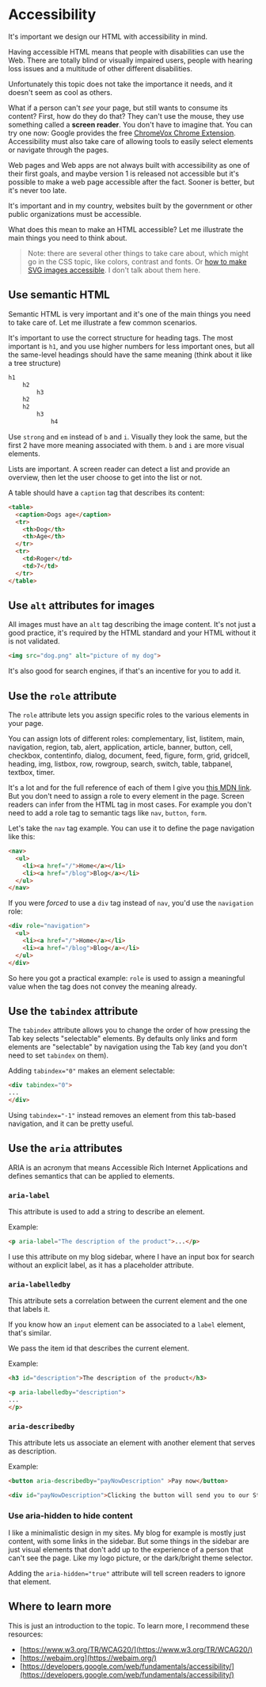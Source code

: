 # Accessibility

It's important we design our HTML with accessibility in mind.

Having accessible HTML means that people with disabilities can use the Web. There are totally blind or visually impaired users, people with hearing loss issues and a multitude of other different disabilities.

Unfortunately this topic does not take the importance it needs, and it doesn't seem as cool as others.

What if a person can't *see* your page, but still wants to consume its content? First, how do they do that? They can't use the mouse, they use something called a **screen reader**. You don't have to imagine that. You can try one now: Google provides the free [ChromeVox Chrome Extension](https://chrome.google.com/webstore/detail/chromevox/kgejglhpjiefppelpmljglcjbhoiplfn/). Accessibility must also take care of allowing tools to easily select elements or navigate through the pages.

Web pages and Web apps are not always built with accessibility as one of their first goals, and maybe version 1 is released not accessible but it's possible to make a web page accessible after the fact. Sooner is better, but it's never too late.

It's important and in my country, websites built by the government or other public organizations must be accessible.

What does this mean to make an HTML accessible? Let me illustrate the main things you need to think about.

> Note: there are several other things to take care about, which might go in the CSS topic, like colors, contrast and fonts. Or [how to make SVG images accessible](https://css-tricks.com/accessible-svgs/). I don't talk about them here.

## Use semantic HTML

Semantic HTML is very important and it's one of the main things you need to take care of. Let me illustrate a few common scenarios.

It's important to use the correct structure for heading tags. The most important is `h1`, and you use higher numbers for less important ones, but all the same-level headings should have the same meaning (think about it like a tree structure)

```js
h1
	h2
		h3
	h2
	h2
		h3
			h4
```

Use `strong` and `em` instead of `b` and `i`. Visually they look the same, but the first 2 have more meaning associated with them. `b` and `i` are more visual elements.

Lists are important. A screen reader can detect a list and provide an overview, then let the user choose to get into the list or not.

A table should have a `caption` tag that describes its content:

```html
<table>
  <caption>Dogs age</caption>
  <tr>
    <th>Dog</th>
    <th>Age</th>
  </tr>
  <tr>
    <td>Roger</td>
    <td>7</td>
  </tr>
</table>
```

## Use `alt` attributes for images

All images must have an `alt` tag describing the image content. It's not just a good practice, it's required by the HTML standard and your HTML without it is not validated.

```html
<img src="dog.png" alt="picture of my dog">
```

It's also good for search engines, if that's an incentive for you to add it.

## Use the `role` attribute

The `role` attribute lets you assign specific roles to the various elements in your page.

You can assign lots of different roles: complementary, list, listitem, main, navigation, region, tab, alert, application, article, banner, button, cell, checkbox, contentinfo, dialog, document, feed, figure, form, grid, gridcell, heading, img, listbox, row, rowgroup, search, switch, table, tabpanel, textbox, timer.

It's a lot and for the full reference of each of them I give you [this MDN link](https://developer.mozilla.org/en-US/docs/Web/Accessibility/ARIA/Roles). But you don't need to assign a role to every element in the page. Screen readers can infer from the HTML tag in most cases.  For example you don't need to add a role tag to semantic tags like `nav`, `button`, `form`.

Let's take the `nav` tag example. You can use it to define the page navigation like this:

```html
<nav>
  <ul>
    <li><a href="/">Home</a></li>
    <li><a href="/blog">Blog</a></li>
  </ul>
</nav>
```

If you were *forced* to use a `div` tag instead of `nav`, you'd use the `navigation` role:

```html
<div role="navigation">
  <ul>
    <li><a href="/">Home</a></li>
    <li><a href="/blog">Blog</a></li>
  </ul>
</div>
```

So here you got a practical example: `role` is used to assign a meaningful value when the tag does not convey the meaning already.

## Use the `tabindex` attribute

The `tabindex` attribute allows you to change the order of how pressing the Tab key selects "selectable" elements. By defaults only links and form elements are "selectable" by navigation using the Tab key (and you don't need to set `tabindex` on them).

Adding `tabindex="0"` makes an element selectable:

```html
<div tabindex="0">
...
</div>
```

Using `tabindex="-1"` instead removes an element from this tab-based navigation, and it can be pretty useful.

## Use the `aria` attributes

ARIA is an acronym that means Accessible Rich Internet Applications and defines semantics that can be applied to elements.

### `aria-label`

This attribute is used to add a string to describe an element.

Example:

```html
<p aria-label="The description of the product">...</p>
```

I use this attribute on my blog sidebar, where I have an input box for search without an explicit label, as it has a placeholder attribute.

### `aria-labelledby`

This attribute sets a correlation between the current element and the one that labels it.

If you know how an `input` element can be associated to a `label` element, that's similar.

We pass the item id that describes the current element.

Example:

```html
<h3 id="description">The description of the product</h3>

<p aria-labelledby="description">
...
</p>
```

### `aria-describedby`

This attribute lets us associate an element with another element that serves as description.

Example:

```html
<button aria-describedby="payNowDescription" >Pay now</button>

<div id="payNowDescription">Clicking the button will send you to our Stripe form!</div>
```

### Use aria-hidden to hide content

I like a minimalistic design in my sites. My blog for example is mostly just content, with some links in the sidebar. But some things in the sidebar are just visual elements that don't add up to the experience of a person that can't see the page. Like my logo picture, or the dark/bright theme selector.

Adding the `aria-hidden="true"` attribute will tell screen readers to ignore that element.

## Where to learn more

This is just an introduction to the topic. To learn more, I recommend these resources:

- [https://www.w3.org/TR/WCAG20/](https://www.w3.org/TR/WCAG20/)
- [https://webaim.org](https://webaim.org/)
- [https://developers.google.com/web/fundamentals/accessibility/](https://developers.google.com/web/fundamentals/accessibility/)
